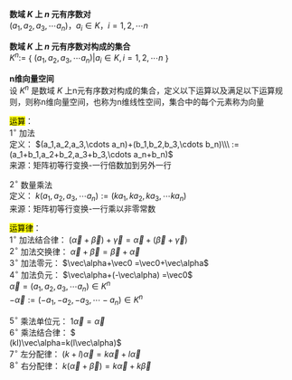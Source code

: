 **数域 $K$ 上 $n$ 元有序数对**  
 $(a_1,a_2,a_3,\cdots a_n)，a_i\in K，i=1,2,\cdots n$   
  
**数域 $K$ 上 $n$ 元有序数对构成的集合**  
 $K^n:=$ { $(a_1,a_2,a_3,\cdots a_n)|a_i\in K,i=1,2,\cdots n$ }  
  
**n维向量空间**  
设 $K^n$ 是数域 $K$ 上n元有序数对构成的集合，定义以下运算以及满足以下运算规则，则称n维向量空间，也称为n维线性空间，集合中的每个元素称为向量  
  
  
  
  
<mark>运算</mark>：  
 $1^\circ$ 加法  
定义： $(a_1,a_2,a_3,\cdots a_n)+(b_1,b_2,b_3,\cdots b_n)\\\   
:=(a_1+b_1,a_2+b_2,a_3+b_3,\cdots a_n+b_n)$   
来源：矩阵初等行变换-一行倍数加到另外一行  
  
 $2^\circ$ 数量乘法  
定义： $k(a_1,a_2,a_3,\cdots a_n)  
:=(ka_1,ka_2,ka_3,\cdots ka_n)$   
来源：矩阵初等行变换-一行乘以非零常数  
  
<mark>运算律</mark>：  
 $1^\circ$ 加法结合律： $(\vec\alpha+\vec\beta)+\vec\gamma=\vec\alpha+(\vec\beta+\vec\gamma)$   
 $2^\circ$ 加法交换律： $\vec\alpha+\vec\beta  
=\vec\beta+\vec\alpha$   
 $3^\circ$ 加法零元： $\vec\alpha+\vec0  
=\vec0+\vec\alpha$   
 $4^\circ$ 加法负元： $\vec\alpha+(-\vec\alpha)  
=\vec0$   
 $\vec\alpha=(a_1,a_2,a_3,\cdots a_n)\in K^n$   
 $-\vec\alpha:=(-a_1,-a_2,-a_3,\cdots -a_n)\in K^n$   
  
 $5^\circ$ 乘法单位元： $1\vec\alpha=\vec\alpha$   
 $6^\circ$ 乘法结合律： $  
(kl)\vec\alpha=k(l\vec\alpha)$   
 $7^\circ$ 左分配律： $(k+l)\vec\alpha  
=k\vec\alpha+l\vec\alpha$   
 $8^\circ$ 右分配律： $k(\vec\alpha+\vec\beta)  
=k\vec\alpha+k\vec\beta$   
  
